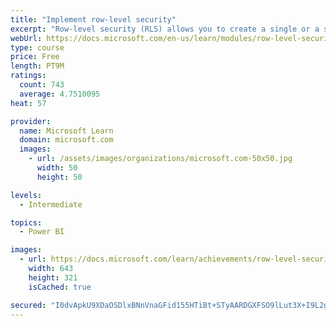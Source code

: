 ```yaml
---
title: "Implement row-level security"
excerpt: "Row-level security (RLS) allows you to create a single or a set of reports that targets data for a specific user. In this module, you will learn how to implement RLS by using either a static or dynamic method and how Microsoft Power BI simplifies testing RLS in Power BI Desktop and Power BI service."
webUrl: https://docs.microsoft.com/en-us/learn/modules/row-level-security-power-bi/
type: course
price: Free
length: PT9M
ratings:
  count: 743
  average: 4.7510095
heat: 57

provider:
  name: Microsoft Learn
  domain: microsoft.com
  images:
    - url: /assets/images/organizations/microsoft.com-50x50.jpg
      width: 50
      height: 50

levels:
  - Intermediate

topics:
  - Power BI

images:
  - url: https://docs.microsoft.com/learn/achievements/row-level-security-power-bi-social.png
    width: 643
    height: 321
    isCached: true

secured: "I0dvApkU9XDaOSDlxBNnVnaGFid155HTiBt+STyAARDGXFSO9lLut3X+I9L2gxcltxkG3RqRz7wHR4rWszFqx0WbpByfTh+n6+8OT1aXz7V06mjSRZZdwYoHRK3BUjkJCG9oG0cEaw4ablFgnEuUBUV14qIcSpTNUyTUwps846i2Vy1gK+OLxbHCJ/KLbscPKF3j62MS7mcAvmRmO+66UzRsplhX2vBABkN2fHT6oyVOXyH04Jo9+vLcwV0eMamxPh3bem/IJlrbKkwbgY1pfhGdFJ1vUsGf7XO1EiUUadlc5B/InAfJ2jgBKzG64exdPTd21gWPXeY2gbkkXzS0gCqFkdHePEC+LQECTJBA3hqWa2JM2DLFCTVZneqU45WrtAsFuyBAFr4s0Ps1wTk8sqQeWgc1JOq+KaXBwhu7IH0=;msYvzVEAkl7zhi+DR33lkQ=="
---
```


